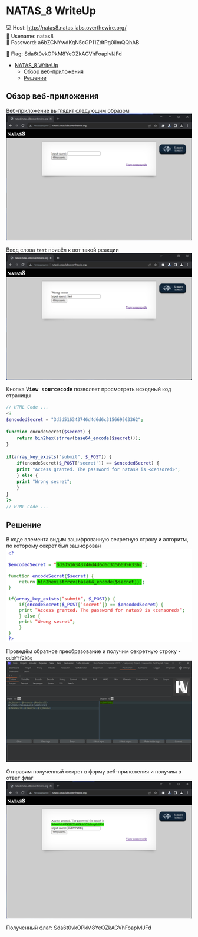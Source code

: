 # NATAS_8 WriteUp
:computer: Host: http://natas8.natas.labs.overthewire.org/  
:bust_in_silhouette: Usename: natas8  
:key: Password: a6bZCNYwdKqN5cGP11ZdtPg0iImQQhAB

:triangular_flag_on_post: Flag: Sda6t0vkOPkM8YeOZkAGVhFoaplvlJFd

- [NATAS\_8 WriteUp](#natas_8-writeup)
  - [Обзор веб-приложения](#обзор-веб-приложения)
  - [Решение](#решение)

## Обзор веб-приложения
<a name="Обзор_веб-приложения"></a> 
Веб-приложение выглядит следующим образом
![Скриншот веб-приложения](./img/natas8/natas8_0.png)

Ввод слова ``test`` привёл к вот такой реакции  
![Скриншот веб-приложения](./img/natas8/natas8_1.png)

Кнопка <kbd>**View sourcecode**</kbd> позволяет просмотреть исходный код страницы
```php
// HTML Code ...
<?
$encodedSecret = "3d3d516343746d4d6d6c315669563362";

function encodeSecret($secret) {
    return bin2hex(strrev(base64_encode($secret)));
}

if(array_key_exists("submit", $_POST)) {
    if(encodeSecret($_POST['secret']) == $encodedSecret) {
    print "Access granted. The password for natas9 is <censored>";
    } else {
    print "Wrong secret";
    }
}
?>
// HTML Code ...
```
## Решение
<a name="Решение"></a>
В коде элемента видим зашифрованную секретную строку и алгоритм, по которому секрет был зашифрован
![Алгоритм шифрования](img/natas8/natas8_3.png)

Проведём обратное преобразование и получим секретную строку - ``oubWYf2kBq``
![Получение секретной строки](img/natas8/natas8_4.png)

Отправим полученный секрет в форму веб-приложения и получим в ответ флаг
![Флаг](img/natas8/natas8_5.png)

Полученный флаг: Sda6t0vkOPkM8YeOZkAGVhFoaplvlJFd
